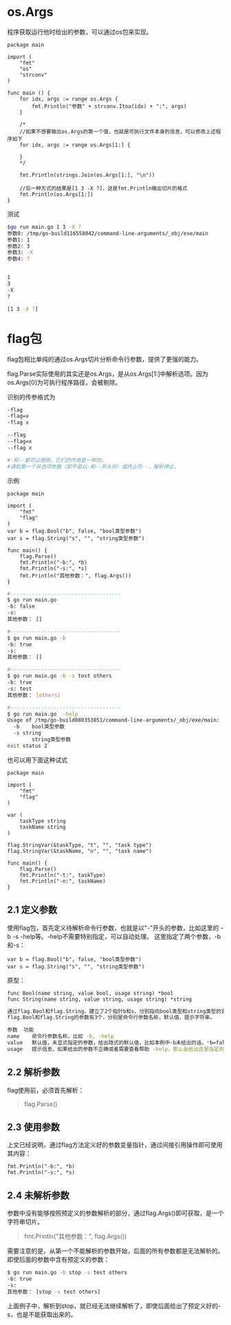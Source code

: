 

os.Args
==============
程序获取运行他时给出的参数，可以通过os包来实现。
```golang
package main

import (
	"fmt"
	"os"
	"strconv"
)

func main () {
	for idx, args := range os.Args {
		fmt.Println("参数" + strconv.Itoa(idx) + ":", args)
	}

	/*
	//如果不想要输出os.Args的第一个值，也就是可执行文件本身的信息，可以修改上述程序如下
	for idx, args := range os.Args[1:] {

	}
	*/

	fmt.Println(strings.Join(os.Args[1:], "\n"))

	//后一种方式的结果是[1 3 -X ?]，这是fmt.Println输出切片的格式
	fmt.Println(os.Args[1:])
}
```

测试
```sh
$go run main.go 1 3 -X ?
参数0: /tmp/go-build116558042/command-line-arguments/_obj/exe/main
参数1: 1
参数2: 3
参数3: -X
参数4: ?


1
3
-X
?

[1 3 -X ?]
```



flag包
==============
flag包相比单纯的通过os.Args切片分析命令行参数，提供了更强的能力。

flag.Parse实际使用的其实还是os.Args，是从os.Args[1:]中解析选项。因为os.Args[0]为可执行程序路径，会被剔除。

识别的传参格式为
```sh
-flag
-flag=x
-flag x

--flag
--flag=x
--flag x

#-和--都可以使用，它们的作用是一样的。
#遇到第一个非选项参数（即不是以-和--开头的）或终止符--，解析停止。
```


示例
```golang
package main

import (
	"fmt"
	"flag"
)
var b = flag.Bool("b", false, "bool类型参数")
var s = flag.String("s", "", "string类型参数")

func main() {
	flag.Parse()
	fmt.Println("-b:", *b)
	fmt.Println("-s:", *s)
	fmt.Println("其他参数：", flag.Args())
}
```

```sh
#------------------------------------
$ go run main.go
-b: false
-s: 
其他参数： []

#------------------------------------
$ go run main.go -b
-b: true
-s: 
其他参数： []

#------------------------------------
$ go run main.go -b -s test others
-b: true
-s: test
其他参数： [others]

#------------------------------------
$ go run main.go  -help
Usage of /tmp/go-build080353851/command-line-arguments/_obj/exe/main:
  -b	bool类型参数
  -s string
    	string类型参数
exit status 2
```


也可以用下面这种试式
```golang
package main

import (
	"fmt"
	"flag"
)

var (
	taskType string 
	taskName string 
)

flag.StringVar(&taskType, "t", "", "task type")
flag.StringVar(&taskName, "n", "", "task name")

func main() {
	flag.Parse()
	fmt.Println("-t:", taskType)
	fmt.Println("-n:", taskName)
}
```



2.1 定义参数
--------------
使用flag包，首先定义待解析命令行参数，也就是以"-"开头的参数，比如这里的 -b -s -help等。-help不需要特别指定，可以自动处理。
这里指定了两个参数，-b和-s：
```golang
var b = flag.Bool("b", false, "bool类型参数")
var s = flag.String("s", "", "string类型参数")
```

原型：
```golang
func Bool(name string, value bool, usage string) *bool
func String(name string, value string, usage string) *string
```

```sh
通过flag.Bool和flag.String，建立了2个指针b和s，分别指向bool类型和string类型的变量。所以后续要通过 *b 和 *s 使用变量值。
flag.Bool和flag.String的参数有3个，分别是命令行参数名称，默认值，提示字符串。

参数	功能
name	命令行参数名称，比如 -b, -help
value	默认值，未显式指定的参数，给出隐式的默认值，比如本例中-b未给出的话，*b=false
usage	提示信息，如果给出的参数不正确或者需要查看帮助 -help，那么会给出这里指定的字符串
```


2.2 解析参数
--------------
flag使用前，必须首先解析：
> flag.Parse()


2.3 使用参数
--------------
上文已经说明，通过flag方法定义好的参数变量指针，通过间接引用操作即可使用其内容：
```golang
fmt.Println("-b:", *b)
fmt.Println("-s:", *s)
```


2.4 未解析参数
--------------
参数中没有能够按照预定义的参数解析的部分，通过flag.Args()即可获取，是一个字符串切片。
> fmt.Println("其他参数：", flag.Args())

需要注意的是，从第一个不能解析的参数开始，后面的所有参数都是无法解析的。即使后面的参数中含有预定义的参数：
```sh
$ go run main.go -b stop -s test others
-b: true
-s: 
其他参数： [stop -s test others]
```

上面例子中，解析到stop，就已经无法继续解析了，即使后面给出了预定义好的-s，也是不能获取出来的。





